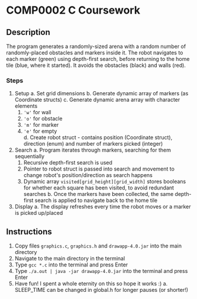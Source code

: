 # COMP0002 C Coursework

## Description
The program generates a randomly-sized arena with a random number of randomly-placed obstacles and markers inside it. The robot navigates to each marker (green) using depth-first search, before returning to the home tile (blue, where it started). It avoids the obstacles (black) and walls (red).

### Steps
1. Setup
   a. Set grid dimensions
   b. Generate dynamic array of markers (as Coordinate structs)
   c. Generate dynamic arena array with character elements
      1. ```'w'``` for wall<br>
      2. ```'o'``` for obstacle<br>
      3. ```'m'``` for marker<br>
      4. ```'e'``` for empty<br>
   d. Create robot struct - contains position (Coordinate struct), direction (enum) and number of markers picked (integer)
2. Search
   a. Program iterates through markers, searching for them sequentially 
      1. Recursive depth-first search is used
      2. Pointer to robot struct is passed into search and movement to change robot's position/direction as search happens
      2. Dynamic array ```visited[grid_height][grid_width]``` stores booleans for whether each square has been visited, to avoid redundant searches
   b. Once the markers have been collected, the same depth-first search is applied to navigate back to the home tile
3. Display
   a. The display refreshes every time the robot moves or a marker is picked up/placed

## Instructions
1. Copy files ```graphics.c```, ```graphics.h``` and ```drawapp-4.0.jar``` into the main directory
2. Navigate to the main directory in the terminal
3. Type ```gcc *.c``` into the terminal and press Enter
4. Type ```./a.out | java -jar drawapp-4.0.jar``` into the terminal and press Enter
5. Have fun! I spent a whole eternity on this so hope it works :)
   a. SLEEP_TIME can be changed in global.h for longer pauses (or shorter!)
